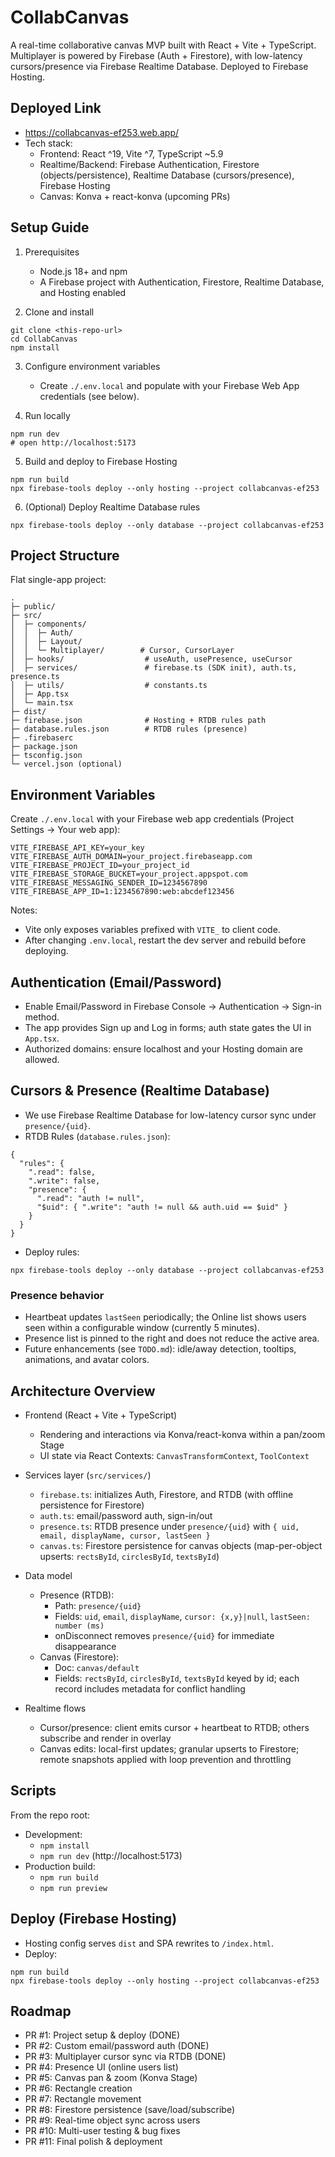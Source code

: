 # CollabCanvas

A real-time collaborative canvas MVP built with React + Vite + TypeScript. Multiplayer is powered by Firebase (Auth + Firestore), with low-latency cursors/presence via Firebase Realtime Database. Deployed to Firebase Hosting.

## Deployed Link

- https://collabcanvas-ef253.web.app/
- Tech stack:
  - Frontend: React ^19, Vite ^7, TypeScript ~5.9
  - Realtime/Backend: Firebase Authentication, Firestore (objects/persistence), Realtime Database (cursors/presence), Firebase Hosting
  - Canvas: Konva + react-konva (upcoming PRs)

## Setup Guide

1) Prerequisites
   - Node.js 18+ and npm
   - A Firebase project with Authentication, Firestore, Realtime Database, and Hosting enabled

2) Clone and install
```
git clone <this-repo-url>
cd CollabCanvas
npm install
```

3) Configure environment variables
   - Create `./.env.local` and populate with your Firebase Web App credentials (see below).

4) Run locally
```
npm run dev
# open http://localhost:5173
```

5) Build and deploy to Firebase Hosting
```
npm run build
npx firebase-tools deploy --only hosting --project collabcanvas-ef253
```

6) (Optional) Deploy Realtime Database rules
```
npx firebase-tools deploy --only database --project collabcanvas-ef253
```

## Project Structure

Flat single-app project:

```
.
├─ public/
├─ src/
│  ├─ components/
│  │  ├─ Auth/
│  │  ├─ Layout/
│  │  └─ Multiplayer/        # Cursor, CursorLayer
│  ├─ hooks/                  # useAuth, usePresence, useCursor
│  ├─ services/               # firebase.ts (SDK init), auth.ts, presence.ts
│  ├─ utils/                  # constants.ts
│  ├─ App.tsx
│  └─ main.tsx
├─ dist/
├─ firebase.json              # Hosting + RTDB rules path
├─ database.rules.json        # RTDB rules (presence)
├─ .firebaserc
├─ package.json
├─ tsconfig.json
└─ vercel.json (optional)
```

## Environment Variables

Create `./.env.local` with your Firebase web app credentials (Project Settings → Your web app):

```
VITE_FIREBASE_API_KEY=your_key
VITE_FIREBASE_AUTH_DOMAIN=your_project.firebaseapp.com
VITE_FIREBASE_PROJECT_ID=your_project_id
VITE_FIREBASE_STORAGE_BUCKET=your_project.appspot.com
VITE_FIREBASE_MESSAGING_SENDER_ID=1234567890
VITE_FIREBASE_APP_ID=1:1234567890:web:abcdef123456
```

Notes:
- Vite only exposes variables prefixed with `VITE_` to client code.
- After changing `.env.local`, restart the dev server and rebuild before deploying.

## Authentication (Email/Password)

- Enable Email/Password in Firebase Console → Authentication → Sign-in method.
- The app provides Sign up and Log in forms; auth state gates the UI in `App.tsx`.
- Authorized domains: ensure localhost and your Hosting domain are allowed.

## Cursors & Presence (Realtime Database)

- We use Firebase Realtime Database for low-latency cursor sync under `presence/{uid}`.
- RTDB Rules (`database.rules.json`):
```
{
  "rules": {
    ".read": false,
    ".write": false,
    "presence": {
      ".read": "auth != null",
      "$uid": { ".write": "auth != null && auth.uid == $uid" }
    }
  }
}
```
- Deploy rules:
```
npx firebase-tools deploy --only database --project collabcanvas-ef253
```

### Presence behavior
- Heartbeat updates `lastSeen` periodically; the Online list shows users seen within a configurable window (currently 5 minutes).
- Presence list is pinned to the right and does not reduce the active area.
- Future enhancements (see `TODO.md`): idle/away detection, tooltips, animations, and avatar colors.

## Architecture Overview

- Frontend (React + Vite + TypeScript)
  - Rendering and interactions via Konva/react-konva within a pan/zoom Stage
  - UI state via React Contexts: `CanvasTransformContext`, `ToolContext`

- Services layer (`src/services/`)
  - `firebase.ts`: initializes Auth, Firestore, and RTDB (with offline persistence for Firestore)
  - `auth.ts`: email/password auth, sign-in/out
  - `presence.ts`: RTDB presence under `presence/{uid}` with `{ uid, email, displayName, cursor, lastSeen }`
  - `canvas.ts`: Firestore persistence for canvas objects (map-per-object upserts: `rectsById`, `circlesById`, `textsById`)

- Data model
  - Presence (RTDB):
    - Path: `presence/{uid}`
    - Fields: `uid`, `email`, `displayName`, `cursor: {x,y}|null`, `lastSeen: number (ms)`
    - onDisconnect removes `presence/{uid}` for immediate disappearance
  - Canvas (Firestore):
    - Doc: `canvas/default`
    - Fields: `rectsById`, `circlesById`, `textsById` keyed by id; each record includes metadata for conflict handling

- Realtime flows
  - Cursor/presence: client emits cursor + heartbeat to RTDB; others subscribe and render in overlay
  - Canvas edits: local-first updates; granular upserts to Firestore; remote snapshots applied with loop prevention and throttling

## Scripts

From the repo root:

- Development:
  - `npm install`
  - `npm run dev` (http://localhost:5173)
- Production build:
  - `npm run build`
  - `npm run preview`

## Deploy (Firebase Hosting)

- Hosting config serves `dist` and SPA rewrites to `/index.html`.
- Deploy:
```
npm run build
npx firebase-tools deploy --only hosting --project collabcanvas-ef253
```

## Roadmap

- PR #1: Project setup & deploy (DONE)
- PR #2: Custom email/password auth (DONE)
- PR #3: Multiplayer cursor sync via RTDB (DONE)
- PR #4: Presence UI (online users list)
- PR #5: Canvas pan & zoom (Konva Stage)
- PR #6: Rectangle creation
- PR #7: Rectangle movement
- PR #8: Firestore persistence (save/load/subscribe)
- PR #9: Real-time object sync across users
- PR #10: Multi-user testing & bug fixes
- PR #11: Final polish & deployment
